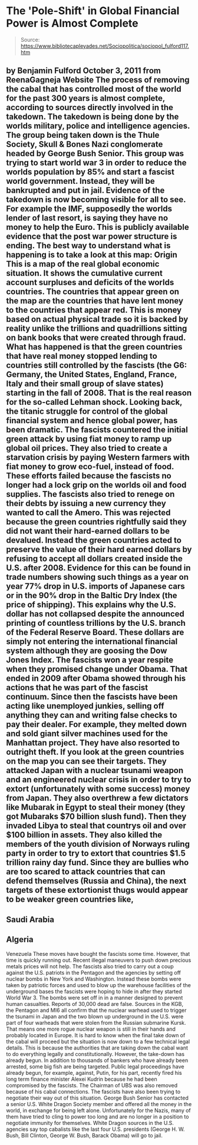 # The 'Pole-Shift' in Global Financial Power is Almost Complete

> Source: https://www.bibliotecapleyades.net/Sociopolitica/sociopol_fulford117.htm

by Benjamin Fulford
October 3, 2011
from
ReenaGagneja Website
The process of removing the cabal that has controlled most of the world for
the past 300 years is almost complete, according to sources directly
involved in the takedown.
The takedown is being done by the worlds
military, police and intelligence agencies. The group being taken down is
the Thule
Society,
Skull & Bones Nazi conglomerate headed by
George Bush Senior.
This group
was trying to start world war 3 in order to
reduce the worlds population by
85% and start a fascist world government. Instead, they will be bankrupted
and put in jail.
Evidence of the takedown is now becoming visible
for all to see. For example the IMF, supposedly the worlds lender of last
resort, is saying they have no money to help the Euro. This is publicly
available evidence that the post war power structure is ending.
The best way to understand what is happening is
to take a look at this map:
Origin
This is a map of the real global economic
situation.
It shows the cumulative current account
surpluses and deficits of the worlds countries. The countries that appear
green on the map are the countries that have lent money to the countries
that appear red.
This is money based on actual physical trade so it is
backed by reality unlike the trillions and quadrillions sitting on bank
books that were created through fraud.
What has happened is that the green countries that have real money stopped
lending to countries still controlled by the fascists (the G6: Germany, the
United States, England, France, Italy and their small group of slave states)
starting in the fall of 2008. That is the real reason for the so-called
Lehman shock.
Looking back, the titanic struggle for control of the global financial
system and hence global power, has been dramatic.
The fascists countered the initial green attack by using fiat money to ramp
up global oil prices. They also tried to create a starvation crisis by
paying Western farmers with fiat money to grow eco-fuel, instead of food.
These efforts failed because the fascists no longer had a lock grip on the
worlds oil and food supplies.
The fascists also tried to renege on their debts by issuing a new currency
they wanted to call
the Amero.
This was rejected because the green countries
rightfully said they did not want their hard-earned dollars to be devalued.
Instead the green countries acted to preserve the value of their hard earned
dollars by refusing to accept all dollars created inside the U.S. after 2008.
Evidence for this can be found in trade numbers
showing such things as a year on year 77% drop in U.S. imports of Japanese
cars or in the 90% drop in the
Baltic Dry Index (the price of shipping).
This explains why the U.S. dollar has not collapsed despite the announced
printing of countless trillions by the U.S. branch of
the Federal Reserve
Board. These dollars are simply not entering the international financial
system although they are goosing the Dow Jones Index.
The fascists won a year respite when they promised change under
Obama.
That ended in 2009 after Obama showed through his actions that he was part
of the fascist continuum.
Since then the fascists have been acting like unemployed junkies, selling
off anything they can and writing false checks to pay their dealer. For
example, they melted down and sold giant silver machines used for the
Manhattan project. They have also resorted to outright theft.
If you look at the green countries on the map you can see their targets.
They attacked
Japan with a nuclear tsunami weapon and an engineered nuclear
crisis in order to try to extort (unfortunately with some success) money
from Japan.
They also overthrew a few dictators like Mubarak in Egypt to steal their
money (they got Mubaraks $70 billion slush fund). Then they
invaded Libya
to steal that countrys oil and over $100 billion in assets. They also
killed the members of the
youth division of Norways ruling party in order
to try to extort that countries $1.5 trillion rainy day fund.
Since they are bullies who are too scared to attack countries that can
defend themselves (Russia and China), the next targets of these extortionist
thugs would appear to be weaker green countries like,
-
Saudi Arabia
-
Algeria
-
Venezuela
These moves have bought the fascists some time.
However, that time is
quickly running out. Recent illegal maneuvers to push down precious metals
prices will not help.
The fascists also tried to carry out a coup against the U.S. patriots in the
Pentagon and the agencies by setting off nuclear bombs in New York and
Washington. Instead these bombs were taken by patriotic forces and used to
blow up the warehouse facilities of the underground bases the fascists were
hoping to hide in after they started World War 3.
The bombs were set off in in a manner designed to prevent human casualties.
Reports of 30,000 dead are false.
Sources in the KGB, the Pentagon and MI6 all confirm that the nuclear
warhead used to trigger the tsunami in Japan and the two blown up
underground in the U.S. were part of four warheads that were stolen from the
Russian submarine Kursk. That means one more rogue nuclear weapon is still
in their hands and probably located in Europe.
It is hard to know when the final take down of the cabal will proceed but
the situation is now down to a few technical legal details. This is because
the authorities that are taking down the cabal want to do everything legally
and constitutionally.
However, the take-down has already begun. In addition to thousands of
bankers who have already been arrested, some big fish are being targeted.
Public legal proceedings have already begun, for
example, against,
Putin, for his part, recently fired his long
term finance minister Alexei Kudrin because he had been compromised by the
fascists.
The Chairman of UBS was also removed because of his cabal
connections.
The fascists have also been trying to negotiate their way out of this
situation.
George Bush Senior has contacted a senior U.S.
White Dragon Society member and offered all the money in the world, in
exchange for being left alone. Unfortunately for the Nazis, many of them
have tried to cling to power too long and are no longer in a position to
negotiate immunity for themselves.
White Dragon sources in the U.S. agencies say top
cabalists like the last four U.S. presidents (George
H. W. Bush,
Bill Clinton,
George W. Bush,
Barack Obama) will go to jail.
